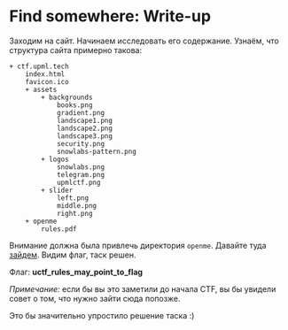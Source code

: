 # Find somewhere: Write-up

Заходим на сайт. Начинаем исследовать его содержание. Узнаём, что структура сайта примерно такова:

```
+ ctf.upml.tech
    index.html
    favicon.ico
    + assets
        + backgrounds
            books.png
            gradient.png
            landscape1.png
            landscape2.png
            landscape3.png
            security.png
            snowlabs-pattern.png
        + logos
            snowlabs.png
            telegram.png
            upmlctf.png
        + slider
            left.png
            middle.png
            right.png
    + openme
        rules.pdf
```

Внимание должна была привлечь директория `openme`.
Давайте туда [зайдем](https://ctf.upml.tech/openme/).
Видим флаг, таск решен.

Флаг: **uctf_rules_may_point_to_flag**

_Примечание:_ если бы вы это заметили до начала CTF,
вы бы увидели совет о том, что нужно зайти сюда попозже.

Это бы значительно упростило решение таска :)
